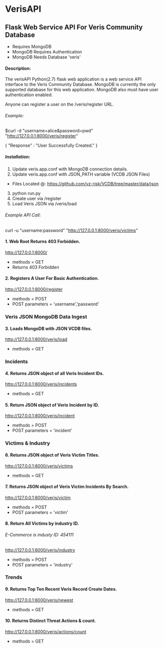 # VerisAPI

## Flask Web Service API For Veris Community Database
- Requires MongoDB
- MongoDB Requires Authentication
- MongoDB Needs Database 'veris'

#### Description:
The verisAPI Python(2.7) flask web application is a web service API interface to the Veris Community Database.  MongoDB is currently the only supported database for this web application.  MongoDB also must have user authentication enabled.  

Anyone can register a user on the /veris/register URL.
###### Example:
$curl -d "username=alice&password=pwd" "http://127.0.0.1:8000/veris/register"

{ "Response" : "User Successfully Created." }


##### Installation:
1. Update veris.app.conf with MongoDB connection details.
2. Update veris.app.conf with JSON_PATH variable (VCDB JSON Files)
 - Files Located @: https://github.com/vz-risk/VCDB/tree/master/data/json
3. python run.py
4. Create user via /register
5. Load Veris JSON via /veris/load

###### Example API Call:

curl -u "username:password" "http://127.0.0.1:8000/veris/victims"

#### 1. Web Root Returns 403 Forbidden.
http://127.0.0.1:8000/
- methods = GET
- Returns 403 Forbidden

#### 2. Registers A User For Basic Authentication.
http://127.0.0.1:8000/register
- methods = POST
- POST parameters = 'username','password'

### Veris JSON MongoDB Data Ingest
#### 3. Loads MongoDB with JSON VCDB files.
http://127.0.0.1:8000/veris/load
- methods = GET

### Incidents
#### 4. Returns JSON object of all Veris Incident IDs.
http://127.0.0.1:8000/veris/incidents
- methods = GET

#### 5. Return JSON object of Veris Incident by ID.
http://127.0.0.1:8000/veris/incident
- methods = POST
- POST parameters = 'incident'

### Victims & Industry

#### 6. Returns JSON object of Veris Victim Titles.
http://127.0.0.1:8000/veris/victims
- methods = GET

#### 7. Returns JSON object of Veris Victim Incidents By Search.
http://127.0.0.1:8000/veris/victim
- methods = POST
- POST parameters = 'victim'

#### 8. Return All Victims by industry ID.
###### E-Commerce is industy ID: 454111
http://127.0.0.1:8000/veris/industry
- methods = POST
- POST parameters = 'industry'

### Trends

#### 9. Returns Top Ten Recent Veris Record Create Dates.
http://127.0.0.1:8000/veris/newest
- methods = GET

#### 10. Returns Distinct Threat Actions & count.
http://127.0.0.1:8000/veris/actions/count
- methods = GET
